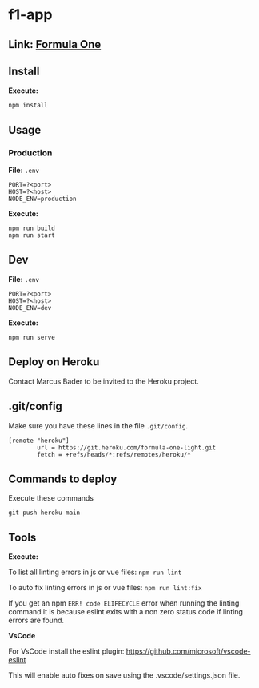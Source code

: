 # f1-app
## Link: [Formula One](https://forumula-one.herokuapp.com/home)

## Install
**Execute:**
```
npm install
```

## Usage
### Production
**File:** `.env`
```
PORT=?<port>
HOST=?<host>
NODE_ENV=production
```
**Execute:**
```
npm run build
npm run start
```

## Dev
**File:** `.env`

```
PORT=?<port>
HOST=?<host>
NODE_ENV=dev
```

**Execute:**
```
npm run serve
```

## Deploy on Heroku

Contact Marcus Bader to be invited to the Heroku project.

## .git/config

Make sure you have these lines in the file `.git/config`.

```
[remote "heroku"]
        url = https://git.heroku.com/formula-one-light.git
        fetch = +refs/heads/*:refs/remotes/heroku/*
```

## Commands to deploy

Execute these commands

`git push heroku main`


## Tools
**Execute:**

To list all linting errors in js or vue files: ```npm run lint```

To auto fix linting errors in js or vue files: ```npm run lint:fix```

If you get an npm ```ERR! code ELIFECYCLE``` error when running the linting command it is because eslint exits with a non zero status code if linting errors are found.

**VsCode**

For VsCode install the eslint plugin: https://github.com/microsoft/vscode-eslint

This will enable auto fixes on save using the .vscode/settings.json file.


